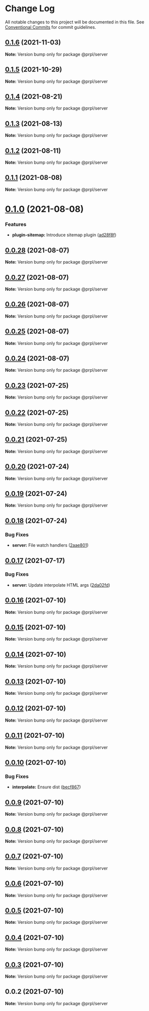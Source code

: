 # Change Log

All notable changes to this project will be documented in this file.
See [Conventional Commits](https://conventionalcommits.org) for commit guidelines.

## [0.1.6](https://github.com/tyhopp/prpl/compare/@prpl/server@0.1.5...@prpl/server@0.1.6) (2021-11-03)

**Note:** Version bump only for package @prpl/server





## [0.1.5](https://github.com/tyhopp/prpl/compare/@prpl/server@0.1.4...@prpl/server@0.1.5) (2021-10-29)

**Note:** Version bump only for package @prpl/server





## [0.1.4](https://github.com/tyhopp/prpl/compare/@prpl/server@0.1.3...@prpl/server@0.1.4) (2021-08-21)

**Note:** Version bump only for package @prpl/server





## [0.1.3](https://github.com/tyhopp/prpl/compare/@prpl/server@0.1.2...@prpl/server@0.1.3) (2021-08-13)

**Note:** Version bump only for package @prpl/server





## [0.1.2](https://github.com/tyhopp/prpl/compare/@prpl/server@0.1.1...@prpl/server@0.1.2) (2021-08-11)

**Note:** Version bump only for package @prpl/server





## [0.1.1](https://github.com/tyhopp/prpl/compare/@prpl/server@0.1.0...@prpl/server@0.1.1) (2021-08-08)

**Note:** Version bump only for package @prpl/server





# [0.1.0](https://github.com/tyhopp/prpl/compare/@prpl/server@0.0.28...@prpl/server@0.1.0) (2021-08-08)


### Features

* **plugin-sitemap:** Introduce sitemap plugin ([ad28f8f](https://github.com/tyhopp/prpl/commit/ad28f8fa2ad7882fd328a41fcc2757b70599a565))





## [0.0.28](https://github.com/tyhopp/prpl/compare/@prpl/server@0.0.27...@prpl/server@0.0.28) (2021-08-07)

**Note:** Version bump only for package @prpl/server





## [0.0.27](https://github.com/tyhopp/prpl/compare/@prpl/server@0.0.26...@prpl/server@0.0.27) (2021-08-07)

**Note:** Version bump only for package @prpl/server





## [0.0.26](https://github.com/tyhopp/prpl/compare/@prpl/server@0.0.25...@prpl/server@0.0.26) (2021-08-07)

**Note:** Version bump only for package @prpl/server





## [0.0.25](https://github.com/tyhopp/prpl/compare/@prpl/server@0.0.24...@prpl/server@0.0.25) (2021-08-07)

**Note:** Version bump only for package @prpl/server





## [0.0.24](https://github.com/tyhopp/prpl/compare/@prpl/server@0.0.23...@prpl/server@0.0.24) (2021-08-07)

**Note:** Version bump only for package @prpl/server





## [0.0.23](https://github.com/tyhopp/prpl/compare/@prpl/server@0.0.22...@prpl/server@0.0.23) (2021-07-25)

**Note:** Version bump only for package @prpl/server





## [0.0.22](https://github.com/tyhopp/prpl/compare/@prpl/server@0.0.21...@prpl/server@0.0.22) (2021-07-25)

**Note:** Version bump only for package @prpl/server





## [0.0.21](https://github.com/tyhopp/prpl/compare/@prpl/server@0.0.20...@prpl/server@0.0.21) (2021-07-25)

**Note:** Version bump only for package @prpl/server





## [0.0.20](https://github.com/tyhopp/prpl/compare/@prpl/server@0.0.19...@prpl/server@0.0.20) (2021-07-24)

**Note:** Version bump only for package @prpl/server





## [0.0.19](https://github.com/tyhopp/prpl/compare/@prpl/server@0.0.18...@prpl/server@0.0.19) (2021-07-24)

**Note:** Version bump only for package @prpl/server





## [0.0.18](https://github.com/tyhopp/prpl/compare/@prpl/server@0.0.17...@prpl/server@0.0.18) (2021-07-24)


### Bug Fixes

* **server:** File watch handlers ([2aae801](https://github.com/tyhopp/prpl/commit/2aae801bbd7dd5c77e5ebb01ac547b26566c49c1))





## [0.0.17](https://github.com/tyhopp/prpl/compare/@prpl/server@0.0.16...@prpl/server@0.0.17) (2021-07-17)


### Bug Fixes

* **server:** Update interpolate HTML args ([2da02fd](https://github.com/tyhopp/prpl/commit/2da02fd4abbfc51107314508449a00eeca40fc2c))





## [0.0.16](https://github.com/tyhopp/prpl/compare/@prpl/server@0.0.15...@prpl/server@0.0.16) (2021-07-10)

**Note:** Version bump only for package @prpl/server





## [0.0.15](https://github.com/tyhopp/prpl/compare/@prpl/server@0.0.14...@prpl/server@0.0.15) (2021-07-10)

**Note:** Version bump only for package @prpl/server





## [0.0.14](https://github.com/tyhopp/prpl/compare/@prpl/server@0.0.13...@prpl/server@0.0.14) (2021-07-10)

**Note:** Version bump only for package @prpl/server





## [0.0.13](https://github.com/tyhopp/prpl/compare/@prpl/server@0.0.12...@prpl/server@0.0.13) (2021-07-10)

**Note:** Version bump only for package @prpl/server





## [0.0.12](https://github.com/tyhopp/prpl/compare/@prpl/server@0.0.11...@prpl/server@0.0.12) (2021-07-10)

**Note:** Version bump only for package @prpl/server





## [0.0.11](https://github.com/tyhopp/prpl/compare/@prpl/server@0.0.10...@prpl/server@0.0.11) (2021-07-10)

**Note:** Version bump only for package @prpl/server





## [0.0.10](https://github.com/tyhopp/prpl/compare/@prpl/server@0.0.9...@prpl/server@0.0.10) (2021-07-10)


### Bug Fixes

* **interpolate:** Ensure dist ([becf867](https://github.com/tyhopp/prpl/commit/becf86773572f761d7a1f1393e4a625945c287dc))





## [0.0.9](https://github.com/tyhopp/prpl/compare/@prpl/server@0.0.8...@prpl/server@0.0.9) (2021-07-10)

**Note:** Version bump only for package @prpl/server





## [0.0.8](https://github.com/tyhopp/prpl/compare/@prpl/server@0.0.7...@prpl/server@0.0.8) (2021-07-10)

**Note:** Version bump only for package @prpl/server





## [0.0.7](https://github.com/tyhopp/prpl/compare/@prpl/server@0.0.6...@prpl/server@0.0.7) (2021-07-10)

**Note:** Version bump only for package @prpl/server





## [0.0.6](https://github.com/tyhopp/prpl/compare/@prpl/server@0.0.5...@prpl/server@0.0.6) (2021-07-10)

**Note:** Version bump only for package @prpl/server





## [0.0.5](https://github.com/tyhopp/prpl/compare/@prpl/server@0.0.4...@prpl/server@0.0.5) (2021-07-10)

**Note:** Version bump only for package @prpl/server





## [0.0.4](https://github.com/tyhopp/prpl/compare/@prpl/server@0.0.3...@prpl/server@0.0.4) (2021-07-10)

**Note:** Version bump only for package @prpl/server





## [0.0.3](https://github.com/tyhopp/prpl/compare/@prpl/server@0.0.2...@prpl/server@0.0.3) (2021-07-10)

**Note:** Version bump only for package @prpl/server





## 0.0.2 (2021-07-10)

**Note:** Version bump only for package @prpl/server
